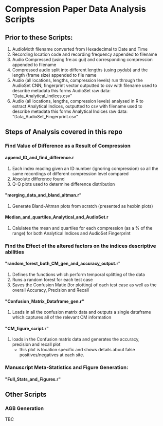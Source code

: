 # Compression Paper Data Analysis Scripts
 
 
 ## Prior to these Scripts: 
 
1) AudioMoth filename converted from Hexadecimal to Date and Time
2) Recording location code and recording frequency appended to filename
3) Audio Compressed (using fre:ac gui) and corresponding compression appended to filename
4) Compressed audio split into different lengths (using pydub) and the length (frame size) appended to file name
5) Audio (all locations, lengths, compression levels) run through the AudioSet CNN, fingerprint vector outputted to csv with filename used to describe metadata
    this forms AudioSet raw data: "Data_Analytical_Indices.csv"
6) Audio (all locations, lengths, compression levels) analysed in R to extract Analytical Indices, outputted to csv with filename used to describe metadata
    this forms Analytical Indices raw data: "Data_AudioSet_Fingerprint.csv"

 ## Steps of Analysis covered in this repo
 
 ### Find Value of Difference as a Result of Compression
 
 #### append_ID_and_find_difference.r
 1) Each index reading given an ID number (ignoring compression) so all the same recordings of different compression level compared 
 2) Absolute difference found 
 3) Q-Q plots used to determine difference distribution

 #### "merging_data_and_bland_altman.r"
 1) Generate Bland-Altman plots from scratch (presented as hexbin plots) 

 #### Median_and_quartiles_Analytical_and_AudioSet.r
 1) Calulates the mean and quartiles for each compression (as a % of the range) for both Analytical Indices and AudioSet Fingerprint

### Find the Effect of the altered factors on the indices descriptive abilities

#### "random_forest_both_CM_gen_and_accuracy_output.r" 
1) Defines the functions which perform temporal splitting of the data 
2) Runs a random forest for each test case 
3) Saves the Confusion Matix (for plotting) of each test case as well as the overall Accuracy, Precision and Recall

#### "Confusion_Matrix_Dataframe_gen.r"
1) Loads in all the confusion matrix data and outputs a single dataframe which captures all of the relevant CM information

#### "CM_figure_script.r" 
1) loads in the Confusion matrix data and generates the accuracy, precision and recall plot
     - this plot is location specific and shows details about false positives/negatives at each site.
 
 ### Manuscript Meta-Statistics and Figure Generation: 
 
 #### "Full_Stats_and_Figures.r"
 
 
 ## Other Scripts
 ### AGB Generation 
 TBC

